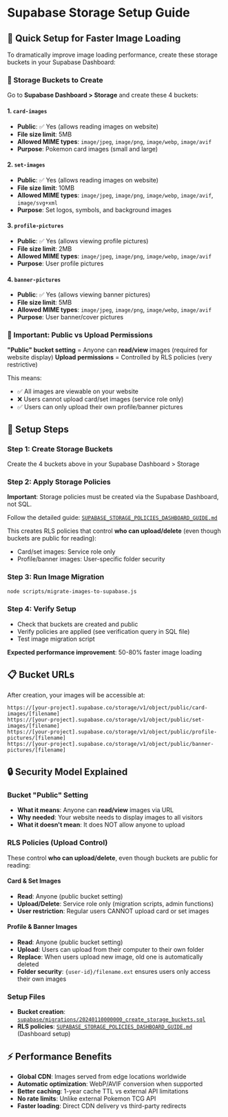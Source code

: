 # Supabase Storage Setup Guide

## 🚀 Quick Setup for Faster Image Loading

To dramatically improve image loading performance, create these storage buckets in your Supabase Dashboard:

### 📁 Storage Buckets to Create

Go to **Supabase Dashboard > Storage** and create these 4 buckets:

#### 1. `card-images`
- **Public**: ✅ Yes (allows reading images on website)
- **File size limit**: 5MB
- **Allowed MIME types**: `image/jpeg`, `image/png`, `image/webp`, `image/avif`
- **Purpose**: Pokemon card images (small and large)

#### 2. `set-images`
- **Public**: ✅ Yes (allows reading images on website)
- **File size limit**: 10MB
- **Allowed MIME types**: `image/jpeg`, `image/png`, `image/webp`, `image/avif`, `image/svg+xml`
- **Purpose**: Set logos, symbols, and background images

#### 3. `profile-pictures`
- **Public**: ✅ Yes (allows viewing profile pictures)
- **File size limit**: 2MB
- **Allowed MIME types**: `image/jpeg`, `image/png`, `image/webp`, `image/avif`
- **Purpose**: User profile pictures

#### 4. `banner-pictures`
- **Public**: ✅ Yes (allows viewing banner pictures)
- **File size limit**: 5MB
- **Allowed MIME types**: `image/jpeg`, `image/png`, `image/webp`, `image/avif`
- **Purpose**: User banner/cover pictures

### 🔐 Important: Public vs Upload Permissions

**"Public" bucket setting** = Anyone can **read/view** images (required for website display)
**Upload permissions** = Controlled by RLS policies (very restrictive)

This means:
- ✅ All images are viewable on your website
- ❌ Users cannot upload card/set images (service role only)
- ✅ Users can only upload their own profile/banner pictures

## 🔧 Setup Steps

### Step 1: Create Storage Buckets
Create the 4 buckets above in your Supabase Dashboard > Storage

### Step 2: Apply Storage Policies
**Important**: Storage policies must be created via the Supabase Dashboard, not SQL.

Follow the detailed guide: [`SUPABASE_STORAGE_POLICIES_DASHBOARD_GUIDE.md`](SUPABASE_STORAGE_POLICIES_DASHBOARD_GUIDE.md)

This creates RLS policies that control **who can upload/delete** (even though buckets are public for reading):
- Card/set images: Service role only
- Profile/banner images: User-specific folder security

### Step 3: Run Image Migration
```bash
node scripts/migrate-images-to-supabase.js
```

### Step 4: Verify Setup
- Check that buckets are created and public
- Verify policies are applied (see verification query in SQL file)
- Test image migration script

**Expected performance improvement**: 50-80% faster image loading

## 📋 Bucket URLs

After creation, your images will be accessible at:
```
https://[your-project].supabase.co/storage/v1/object/public/card-images/[filename]
https://[your-project].supabase.co/storage/v1/object/public/set-images/[filename]
https://[your-project].supabase.co/storage/v1/object/public/profile-pictures/[filename]
https://[your-project].supabase.co/storage/v1/object/public/banner-pictures/[filename]
```

## 🔒 Security Model Explained

### Bucket "Public" Setting
- **What it means**: Anyone can **read/view** images via URL
- **Why needed**: Your website needs to display images to all visitors
- **What it doesn't mean**: It does NOT allow anyone to upload

### RLS Policies (Upload Control)
These control **who can upload/delete**, even though buckets are public for reading:

#### Card & Set Images
- **Read**: Anyone (public bucket setting)
- **Upload/Delete**: Service role only (migration scripts, admin functions)
- **User restriction**: Regular users CANNOT upload card or set images

#### Profile & Banner Images
- **Read**: Anyone (public bucket setting)
- **Upload**: Users can upload from their computer to their own folder
- **Replace**: When users upload new image, old one is automatically deleted
- **Folder security**: `{user-id}/filename.ext` ensures users only access their own images

### Setup Files
- **Bucket creation**: [`supabase/migrations/20240110000000_create_storage_buckets.sql`](supabase/migrations/20240110000000_create_storage_buckets.sql)
- **RLS policies**: [`SUPABASE_STORAGE_POLICIES_DASHBOARD_GUIDE.md`](SUPABASE_STORAGE_POLICIES_DASHBOARD_GUIDE.md) (Dashboard setup)

## ⚡ Performance Benefits

- **Global CDN**: Images served from edge locations worldwide
- **Automatic optimization**: WebP/AVIF conversion when supported
- **Better caching**: 1-year cache TTL vs external API limitations
- **No rate limits**: Unlike external Pokemon TCG API
- **Faster loading**: Direct CDN delivery vs third-party redirects